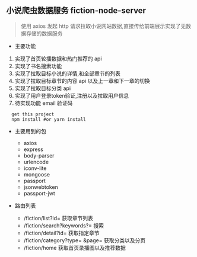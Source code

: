 ## 小说爬虫数据服务 fiction-node-server
>  使用 axios 发起 http 请求拉取小说网站数据,直接传给前端展示实现了无数据存储的数据服务

- 主要功能
1. 实现了首页轮播数据和热门推荐的 api
2. 实现了书名搜索功能
3. 实现了拉取目标小说的详情,和全部章节的列表
3. 实现了拉取目标章节的内容 api 以及上一章和下一章的切换
4. 实现了拉取目标分类 api 
5. 实现了用户登录token验证,注册以及拉取用户信息
6. 待实现功能 email 验证码
```
  get this project
  npm install #or yarn install 
```
- 主要用到的包
  - axios
  - express
  - body-parser
  - urlencode
  - iconv-lite
  - mongoose
  - passport
  - jsonwebtoken
  - passport-jwt

- 路由列表
  - /fiction/list?id= 获取章节列表
  - /fiction/search?keywords?=  搜索
  - /fiction/detail?id= 获取指定章节
  - /fiction/category?type= &page= 获取分类以及分页
  - /fiction/home 获取首页录播图以及推荐数据
